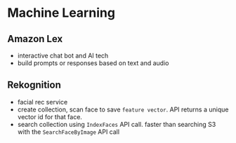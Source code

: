 # Machine Learning

## Amazon Lex
- interactive chat bot and AI tech
- build prompts or responses based on text and audio

## Rekognition
- facial rec service
- create collection, scan face to save `feature vector`. API returns a unique vector id for that face. 
- search collection using `IndexFaces` API call. faster than searching S3 with the `SearchFaceByImage` API call 